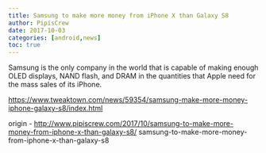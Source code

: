 ```yaml
---
title: Samsung to make more money from iPhone X than Galaxy S8
author: PipisCrew
date: 2017-10-03
categories: [android,news]
toc: true
---
```


Samsung is the only company in the world that is capable of making enough OLED displays, NAND flash, and DRAM in the quantities that Apple need for the mass sales of its iPhone.

https://www.tweaktown.com/news/59354/samsung-make-more-money-iphone-galaxy-s8/index.html

origin - http://www.pipiscrew.com/2017/10/samsung-to-make-more-money-from-iphone-x-than-galaxy-s8/ samsung-to-make-more-money-from-iphone-x-than-galaxy-s8